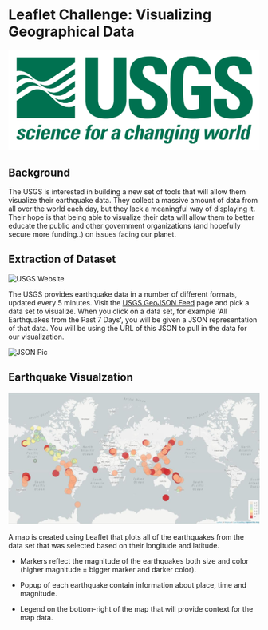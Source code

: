 # Leaflet Challenge: Visualizing Geographical Data #


![USGS Logo](/Images/1_Logo.png)


## Background ##


The USGS is interested in building a new set of tools that will allow them visualize their earthquake data. They collect a massive amount of data from all over the world each day, but they lack a meaningful way of displaying it. Their hope is that being able to visualize their data will allow them to better educate the public and other government organizations (and hopefully secure more funding..) on issues facing our planet.


## Extraction of Dataset ##

![USGS Website](/Images/Data.png)

 The USGS provides earthquake data in a number of different formats, updated every 5 minutes. Visit the [USGS GeoJSON Feed](http://earthquake.usgs.gov/earthquakes/feed/v1.0/geojson.php) page and pick a data set to visualize. When you click on a data set, for example 'All Earthquakes from the Past 7 Days', you will be given a JSON representation of that data. You will be using the URL of this JSON to pull in the data for our visualization.

![JSON Pic](/Images/JSON.png)


## Earthquake Visualzation ##

![Geo Map](/Images/Map_Picture.JPG)

A map is created using Leaflet that plots all of the earthquakes from the data set that was selected based on their longitude and latitude.

  - Markers reflect the magnitude of the earthquakes both size and color (higher magnitude = bigger marker and darker color).

  - Popup of each earthquake contain information about place, time and magnitude.

  - Legend on the bottom-right of the map that will provide context for the map data.
